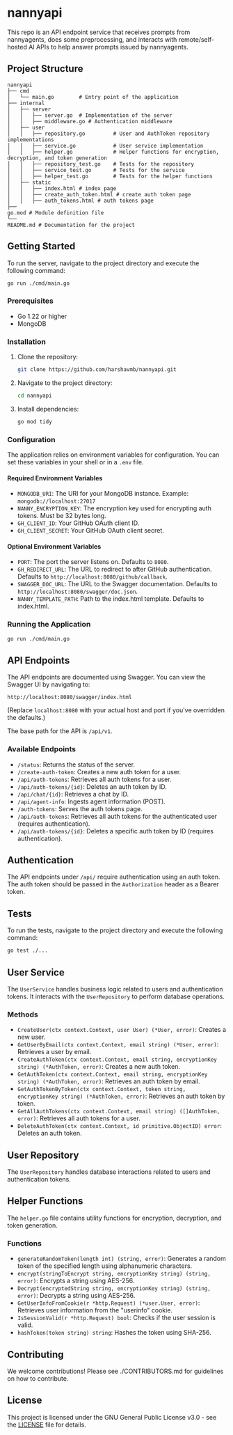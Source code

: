 # nannyapi
This repo is an API endpoint service that receives prompts from nannyagents, does some preprocessing, and interacts with remote/self-hosted AI APIs to help answer prompts issued by nannyagents.

## Project Structure

```
nannyapi
├── cmd
│   └── main.go        # Entry point of the application
├── internal
│   ├── server
│   │   ├── server.go  # Implementation of the server
│   │   ├── middleware.go # Authentication middleware
│   ├── user
│   │   ├── repository.go         # User and AuthToken repository implementations
│   │   ├── service.go            # User service implementation
│   │   ├── helper.go             # Helper functions for encryption, decryption, and token generation
│   │   ├── repository_test.go    # Tests for the repository
│   │   ├── service_test.go       # Tests for the service
│   │   ├── helper_test.go        # Tests for the helper functions
│   ├── static
│   │   ├── index.html # index page
│   │   ├── create_auth_token.html # create auth token page
│   │   ├── auth_tokens.html # auth tokens page
├── 
go.mod # Module definition file
└── 
README.md # Documentation for the project
```

## Getting Started

To run the server, navigate to the project directory and execute the following command:

```bash
go run ./cmd/main.go
```

### Prerequisites

*   Go 1.22 or higher
*   MongoDB

### Installation

1.  Clone the repository:

    ```bash
    git clone https://github.com/harshavmb/nannyapi.git
    ```

2.  Navigate to the project directory:

    ```bash
    cd nannyapi
    ```

3.  Install dependencies:

    ```bash
    go mod tidy
    ```

### Configuration

The application relies on environment variables for configuration. You can set these variables in your shell or in a `.env` file.

#### Required Environment Variables

*   `MONGODB_URI`: The URI for your MongoDB instance. Example: `mongodb://localhost:27017`
*   `NANNY_ENCRYPTION_KEY`: The encryption key used for encrypting auth tokens.  Must be 32 bytes long.
*   `GH_CLIENT_ID`: Your GitHub OAuth client ID.
*   `GH_CLIENT_SECRET`: Your GitHub OAuth client secret.

#### Optional Environment Variables

*   `PORT`: The port the server listens on. Defaults to `8080`.
*   `GH_REDIRECT_URL`: The URL to redirect to after GitHub authentication. Defaults to `http://localhost:8080/github/callback`.
*   `SWAGGER_DOC_URL`: The URL to the Swagger documentation. Defaults to `http://localhost:8080/swagger/doc.json`.
*   `NANNY_TEMPLATE_PATH`: Path to the index.html template. Defaults to 
index.html.

### Running the Application

```bash
go run ./cmd/main.go
```

## API Endpoints

The API endpoints are documented using Swagger. You can view the Swagger UI by navigating to:

```
http://localhost:8080/swagger/index.html
```

(Replace `localhost:8080` with your actual host and port if you've overridden the defaults.)

The base path for the API is `/api/v1`.

### Available Endpoints

*   `/status`: Returns the status of the server.
*   `/create-auth-token`: Creates a new auth token for a user.
*   `/api/auth-tokens`: Retrieves all auth tokens for a user.
*   `/api/auth-tokens/{id}`: Deletes an auth token by ID.
*   `/api/chat/{id}`: Retrieves a chat by ID.
*   `/api/agent-info`: Ingests agent information (POST).
*   `/auth-tokens`: Serves the auth tokens page.
*   `/api/auth-tokens`: Retrieves all auth tokens for the authenticated user (requires authentication).
*   `/api/auth-tokens/{id}`: Deletes a specific auth token by ID (requires authentication).

## Authentication

The API endpoints under `/api/` require authentication using an auth token. The auth token should be passed in the `Authorization` header as a Bearer token.

## Tests

To run the tests, navigate to the project directory and execute the following command:

```bash
go test ./...
```

## User Service

The `UserService` handles business logic related to users and authentication tokens. It interacts with the `UserRepository` to perform database operations.

### Methods

*   `CreateUser(ctx context.Context, user User) (*User, error)`: Creates a new user.
*   `GetUserByEmail(ctx context.Context, email string) (*User, error)`: Retrieves a user by email.
*   `CreateAuthToken(ctx context.Context, email string, encryptionKey string) (*AuthToken, error)`: Creates a new auth token.
*   `GetAuthToken(ctx context.Context, email string, encryptionKey string) (*AuthToken, error)`: Retrieves an auth token by email.
*   `GetAuthTokenByToken(ctx context.Context, token string, encryptionKey string) (*AuthToken, error)`: Retrieves an auth token by token.
*   `GetAllAuthTokens(ctx context.Context, email string) ([]AuthToken, error)`: Retrieves all auth tokens for a user.
*   `DeleteAuthToken(ctx context.Context, id primitive.ObjectID) error`: Deletes an auth token.

## User Repository

The `UserRepository` handles database interactions related to users and authentication tokens.

## Helper Functions

The `helper.go` file contains utility functions for encryption, decryption, and token generation.

### Functions

*   `generateRandomToken(length int) (string, error)`: Generates a random token of the specified length using alphanumeric characters.
*   `encrypt(stringToEncrypt string, encryptionKey string) (string, error)`: Encrypts a string using AES-256.
*   `Decrypt(encryptedString string, encryptionKey string) (string, error)`: Decrypts a string using AES-256.
*   `GetUserInfoFromCookie(r *http.Request) (*user.User, error)`: Retrieves user information from the "userinfo" cookie.
*   `IsSessionValid(r *http.Request) bool`: Checks if the user session is valid.
*   `hashToken(token string) string`: Hashes the token using SHA-256.

## Contributing

We welcome contributions! Please see ./CONTRIBUTORS.md for guidelines on how to contribute.

## License

This project is licensed under the GNU General Public License v3.0 - see the [LICENSE](https://www.gnu.org/licenses/gpl-3.0.html) file for details.